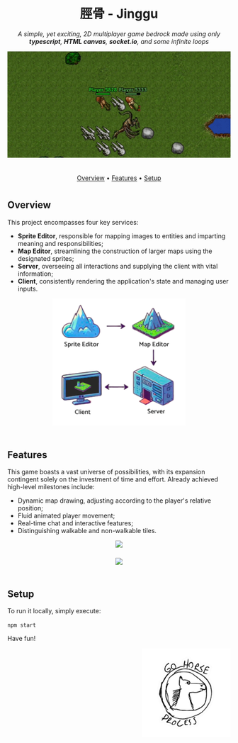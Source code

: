 <div align="center">

# 脛骨 - Jinggu

_A simple, yet exciting, 2D multiplayer game bedrock made using only **typescript**, **HTML canvas**, **socket.io**, and some infinite loops_

<img src="docs/dancing-wide.gif" style="margin-bottom: 20px"/>

[Overview](#overview) •
[Features](#features) •
[Setup](#setup)

</div>

<div style="margin-top: 40px" />

## <a name="overview"></a> Overview

This project encompasses four key services:

- **Sprite Editor**, responsible for mapping images to entities and imparting meaning and responsibilities;
- **Map Editor**, streamlining the construction of larger maps using the designated sprites;
- **Server**, overseeing all interactions and supplying the client with vital information;
- **Client**, consistently rendering the application's state and managing user inputs.

<div align="center">
<img src="docs/flow.png" width="300px" style="margin-bottom: 20px;" />
</div>

## <a name="features"></a> Features

This game boasts a vast universe of possibilities, with its expansion contingent solely on the investment of time and effort. Already achieved high-level milestones include:

- Dynamic map drawing, adjusting according to the player's relative position;
- Fluid animated player movement;
- Real-time chat and interactive features;
- Distinguishing walkable and non-walkable tiles.

<div align="center">
<img src="docs/hi.gif" style="margin-bottom: 20px"/>
</div>

<div align="center">
<img src="docs/walking.gif" style="margin-bottom: 20px"/>
</div>

## <a name="setup"></a> Setup

To run it locally, simply execute:

`npm start`

Have fun!

<div align="right">

<img src="docs/gohorse.png" width="200px"/>

</div>
